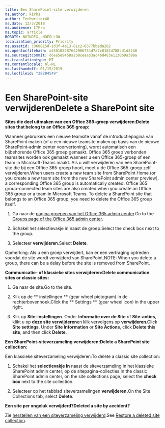 ```yaml
---
title: Een SharePoint-site verwijderen
ms.author: kirks
author: Techwriter40
ms.date: 12/3/2018
ms.audience: ITPro
ms.topic: article
ROBOTS: NOINDEX, NOFOLLOW
localization_priority: Priority
ms.assetid: c060815d-1d3f-4a13-81c2-0377bbeda202
ms.openlocfilehash: a450105487642906754d7a7c0182d788cd1d8240
ms.sourcegitcommit: d6ea5e9458a2b8ceaab3ac4bd483e1130b9a398a
ms.translationtype: MT
ms.contentlocale: nl-NL
ms.lasthandoff: 01/15/2019
ms.locfileid: "28284549"
---
```

# <a name="delete-a-sharepoint-site"></a><span data-ttu-id="fd666-102">Een SharePoint-site verwijderen</span><span class="sxs-lookup"><span data-stu-id="fd666-102">Delete a SharePoint site</span></span>

 <span data-ttu-id="fd666-103">**Sites die deel uitmaken van een Office 365-groep verwijderen:**</span><span class="sxs-lookup"><span data-stu-id="fd666-103">**Delete sites that belong to an Office 365 group:**</span></span>
  
<span data-ttu-id="fd666-p101">Wanneer gebruikers een nieuwe teamsite vanaf de introductiepagina van SharePoint maken (of u een nieuwe teamsite maken op basis van de nieuwe SharePoint-admin center voorvertoning), wordt automatisch een bijbehorende Office 365 groep gemaakt. Office 365 groep verbonden teamsites worden ook gemaakt wanneer u een Office 365-groep of een team in Microsoft-Teams maakt. Als u wilt verwijderen van een SharePoint-site die bij een Office 365-groep hoort, moet u de Office 365-groep zelf verwijderen.</span><span class="sxs-lookup"><span data-stu-id="fd666-p101">When users create a new team site from SharePoint Home (or you create a new team site from the new SharePoint admin center preview), a corresponding Office 365 group is automatically created. Office 365 group-connected team sites are also created when you create an Office 365 group or a team in Microsoft Teams. To delete a SharePoint site that belongs to an Office 365 group, you need to delete the Office 365 group itself.</span></span> 
  
1. <span data-ttu-id="fd666-107">Ga naar de [pagina groepen van het Office 365 admin center](https://portal.office.com/adminportal/home#/groups).</span><span class="sxs-lookup"><span data-stu-id="fd666-107">Go to the [Groups page of the Office 365 admin center](https://portal.office.com/adminportal/home#/groups).</span></span>
  
2. <span data-ttu-id="fd666-108">Schakel het selectievakje in naast de groep.</span><span class="sxs-lookup"><span data-stu-id="fd666-108">Select the check box next to the group.</span></span>
  
3. <span data-ttu-id="fd666-109">Selecteer **verwijderen**.</span><span class="sxs-lookup"><span data-stu-id="fd666-109">Select **Delete**.</span></span> 
  
<span data-ttu-id="fd666-110">Opmerking: Als u een groep verwijdert, kan er een vertraging optreden voordat de site wordt verwijderd van SharePoint.</span><span class="sxs-lookup"><span data-stu-id="fd666-110">NOTE: When you delete a group, there can be a delay before the site is removed from SharePoint.</span></span>
  
 <span data-ttu-id="fd666-111">**Communicatie- of klassieke sites verwijderen:**</span><span class="sxs-lookup"><span data-stu-id="fd666-111">**Delete communication sites or classic sites:**</span></span>
  
1. <span data-ttu-id="fd666-112">Ga naar de site.</span><span class="sxs-lookup"><span data-stu-id="fd666-112">Go to the site.</span></span>
  
2. <span data-ttu-id="fd666-113">Klik op de \*\* instellingen \*\* (gear wheel pictogram) in de rechterbovenhoek.</span><span class="sxs-lookup"><span data-stu-id="fd666-113">Click the \*\* Settings \*\* (gear wheel icon) in the upper right.</span></span> 
  
3. <span data-ttu-id="fd666-p102">Klik op **Site-instellingen**. Onder **Informatie over de Site** of **Site-acties**, klikt u op **deze site verwijderen**en klik vervolgens op **verwijderen**.</span><span class="sxs-lookup"><span data-stu-id="fd666-p102">Click **Site settings**. Under **Site Information** or **Site Actions**, click **Delete this site**, and then click **Delete**.</span></span> 
  
 <span data-ttu-id="fd666-116">**Een SharePoint-siteverzameling verwijderen:**</span><span class="sxs-lookup"><span data-stu-id="fd666-116">**Delete a SharePoint site collection:**</span></span>
  
<span data-ttu-id="fd666-117">Een klassieke siteverzameling verwijderen:</span><span class="sxs-lookup"><span data-stu-id="fd666-117">To delete a classic site collection:</span></span>
  
1. <span data-ttu-id="fd666-118">Schakel het **selectievakje in** naast de siteverzameling in het klassieke SharePoint admin center, op de sitepagina-collecties.</span><span class="sxs-lookup"><span data-stu-id="fd666-118">In the classic SharePoint admin center, on the site collections page, select the **check box** next to the site collection.</span></span> 
  
2. <span data-ttu-id="fd666-119">Selecteer op het tabblad siteverzamelingen **verwijderen.**</span><span class="sxs-lookup"><span data-stu-id="fd666-119">On the Site Collections tab, select **Delete.**</span></span>
  
 <span data-ttu-id="fd666-120">**Een site per ongeluk verwijderd?**</span><span class="sxs-lookup"><span data-stu-id="fd666-120">**Deleted a site by accident?**</span></span>
  
<span data-ttu-id="fd666-121">Zie [herstellen van een siteverzameling verwijderd](https://go.microsoft.com/fwlink/?linkid=867660).</span><span class="sxs-lookup"><span data-stu-id="fd666-121">See [Restore a deleted site collection](https://go.microsoft.com/fwlink/?linkid=867660).</span></span>
  

